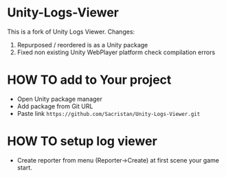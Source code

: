 # Unity-Logs-Viewer

This is a fork of Unity Logs Viewer. Changes:
1. Repurposed / reordered is as a Unity package
2. Fixed non existing Unity WebPlayer platform check compilation errors 

# HOW TO add to Your project
* Open Unity package manager
* Add package from Git URL
* Paste link `https://github.com/Sacristan/Unity-Logs-Viewer.git`

# HOW TO setup log viewer
* Create reporter from menu (Reporter->Create) at first scene your game start.

